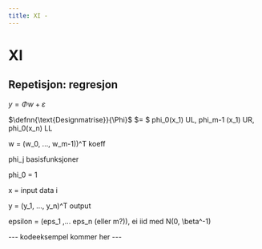 ```yaml
---
title: XI -
---
```



$\newcommand{\hdr}[4]{\color{#2}\boxed{\color{#2}\ #1\ \mid\ \textcolor{black}{#3} #4\ }\color{black}\ }$
$\newcommand{\defn}[1]{\hdr{D}{##fdc086}{#1}{}}$
$\newcommand{\defnn}[2]{\hdr{D}{##fdc086}{#1}{\ \mid\ \textcolor{black}{#2}}}$
$\newcommand{\thm}[1]{\hdr{T}{##7fc97f}{#1}{}}$
$\newcommand{\ex}[1]{\hdr{E}{##ae9ed4}{#1}{}}$
$\newcommand{\danger}[1]{\hdr{\textbf{☡}}{##cc0000}{#1}{\textcolor{##cc0000}{\mid \textbf{☡}}}}$
$\renewcommand{\P}{\mathbb{P}}$
$\newcommand{\R}{\mathbb{R}}$
$\renewcommand{\|}{|}$

$\newcommand{\iidsim}{\overset{\mathrm{i.i.d.}}{\sim}}$
$\newcommand{\deldel}[1]{\frac{\partial}{\partial #1}}$

# XI
## Repetisjon: regresjon

$y = \Phi w + \varepsilon$

$\defnn{\text{Designmatrise}}{\Phi}$ $= $ phi_0(x_1) UL, phi_m-1 (x_1) UR, phi_0(x_n) LL

w = (w_0, ..., w_m-1))^T koeff

phi_j basisfunksjoner

phi_0 = 1

x = input data i

y = (y_1, ..., y_n)^T output

epsilon = (eps_1 ,... eps_n (eller m?)), ei iid med N(0, \beta^-1)

--- kodeeksempel kommer her ---